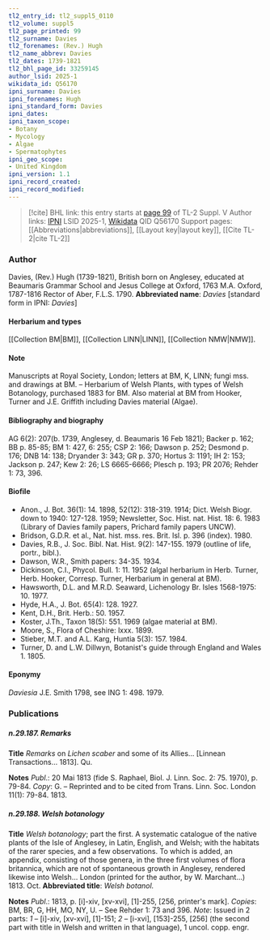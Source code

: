 ```yaml
---
tl2_entry_id: tl2_suppl5_0110
tl2_volume: suppl5
tl2_page_printed: 99
tl2_surname: Davies
tl2_forenames: (Rev.) Hugh
tl2_name_abbrev: Davies
tl2_dates: 1739-1821
tl2_bhl_page_id: 33259145
author_lsid: 2025-1
wikidata_id: Q56170
ipni_surname: Davies
ipni_forenames: Hugh
ipni_standard_form: Davies
ipni_dates: 
ipni_taxon_scope: 
- Botany
- Mycology
- Algae
- Spermatophytes
ipni_geo_scope: 
- United Kingdom
ipni_version: 1.1
ipni_record_created: 
ipni_record_modified:
---
```


> [!cite] BHL link: this entry starts at [page 99](https://www.biodiversitylibrary.org/page/33259145) of TL-2 Suppl. V
> Author links: [IPNI](https://www.ipni.org/a/2025-1) LSID 2025-1, [Wikidata](https://www.wikidata.org/wiki/Q56170) QID Q56170
> Support pages: [[Abbreviations|abbreviations]], [[Layout key|layout key]], [[Cite TL-2|cite TL-2]]

### Author

Davies, (Rev.) Hugh (1739-1821), British born on Anglesey, educated at Beaumaris Grammar School and Jesus College at Oxford, 1763 M.A. Oxford, 1787-1816 Rector of Aber, F.L.S. 1790. 
**Abbreviated name**: *Davies* \[standard form in IPNI: *Davies*\]

#### Herbarium and types

[[Collection BM|BM]], [[Collection LINN|LINN]], [[Collection NMW|NMW]].

#### Note

Manuscripts at Royal Society, London; letters at BM, K, LINN; fungi mss. and drawings at BM. – Herbarium of Welsh Plants, with types of Welsh Botanology, purchased 1883 for BM. Also material at BM from Hooker, Turner and J.E. Griffith including Davies material (Algae).

#### Bibliography and biography

AG 6(2): 207(b. 1739, Anglesey, d. Beaumaris 16 Feb 1821); Backer p. 162; BB p. 85-85; BM 1: 427, 6: 255; CSP 2: 166; Dawson p. 252; Desmond p. 176; DNB 14: 138; Dryander 3: 343; GR p. 370; Hortus 3: 1191; IH 2: 153; Jackson p. 247; Kew 2: 26; LS 6665-6666; Plesch p. 193; PR 2076; Rehder 1: 73, 396.

#### Biofile

- Anon., J. Bot. 36(1): 14. 1898, 52(12): 318-319. 1914; Dict. Welsh Biogr. down to 1940: 127-128. 1959; Newsletter, Soc. Hist. nat. Hist. 18: 6. 1983 (Library of Davies family papers, Prichard family papers UNCW).
- Bridson, G.D.R. et al., Nat. hist. mss. res. Brit. Isl. p. 396 (index). 1980.
- Davies, R.B., J. Soc. Bibl. Nat. Hist. 9(2): 147-155. 1979 (outline of life, portr., bibl.).
- Dawson, W.R., Smith papers: 34-35. 1934.
- Dickinson, C.I., Phycol. Bull. 1: 11. 1952 (algal herbarium in Herb. Turner, Herb. Hooker, Corresp. Turner, Herbarium in general at BM).
- Hawsworth, D.L. and M.R.D. Seaward, Lichenology Br. Isles 1568-1975: 10. 1977.
- Hyde, H.A., J. Bot. 65(4): 128. 1927.
- Kent, D.H., Brit. Herb.: 50. 1957.
- Koster, J.Th., Taxon 18(5): 551. 1969 (algae material at BM).
- Moore, S., Flora of Cheshire: lxxx. 1899.
- Stieber, M.T. and A.L. Karg, Huntia 5(3): 157. 1984.
- Turner, D. and L.W. Dillwyn, Botanist's guide through England and Wales 1. 1805.

#### Eponymy

*Daviesia* J.E. Smith 1798, see ING 1: 498. 1979.

### Publications

##### n.29.187. Remarks

**Title**
*Remarks* on *Lichen scaber* and some of its Allies... \[Linnean Transactions... 1813\]. Qu.

**Notes**
*Publ*.: 20 Mai 1813 (fide S. Raphael, Biol. J. Linn. Soc. 2: 75. 1970), p. 79-84. *Copy*: G. – Reprinted and to be cited from Trans. Linn. Soc. London 11(1): 79-84. 1813.

##### n.29.188. Welsh botanology

**Title**
*Welsh botanology*; part the first. A systematic catalogue of the native plants of the Isle of Anglesey, in Latin, English, and Welsh; with the habitats of the rarer species, and a few observations. To which is added, an appendix, consisting of those genera, in the three first volumes of flora britannica, which are not of spontaneous growth in Anglesey, rendered likewise into Welsh... London (printed for the author, by W. Marchant...) 1813. Oct.
**Abbreviated title**: *Welsh botanol.*

**Notes**
*Publ*.: 1813, p. \[i\]-xiv, \[xv-xvi\], \[1\]-255, \[256, printer's mark\]. *Copies*: BM, BR, G, HH, MO, NY, U. – See Rehder 1: 73 and 396.
*Note*: Issued in 2 parts: *1* – \[i\]-xiv, \[xv-xvi\], \[1\]-151; *2* – \[i-xvi\], \[153\]-255, \[256\] (the second part with title in Welsh and written in that language), 1 uncol. copp. engr.

